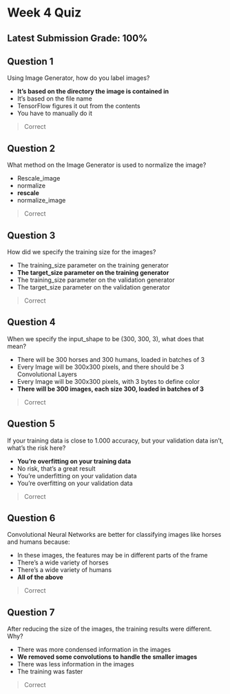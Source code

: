 # Week 4 Quiz
## Latest Submission Grade: 100%

## Question 1
Using Image Generator, how do you label images?
* **It’s based on the directory the image is contained in**
* It’s based on the file name
* TensorFlow figures it out from the contents
* You have to manually do it
> Correct

## Question 2
What method on the Image Generator is used to normalize the image?
* Rescale_image
* normalize
* **rescale**
* normalize_image
> Correct

## Question 3
How did we specify the training size for the images?
* The training_size parameter on the training generator
* **The target_size parameter on the training generator**
* The training_size parameter on the validation generator
* The target_size parameter on the validation generator
> Correct

## Question 4
When we specify the input_shape to be (300, 300, 3), what does that mean?
* There will be 300 horses and 300 humans, loaded in batches of 3
* Every Image will be 300x300 pixels, and there should be 3 Convolutional Layers
* Every Image will be 300x300 pixels, with 3 bytes to define color
* **There will be 300 images, each size 300, loaded in batches of 3**
> Correct

## Question 5
If your training data is close to 1.000 accuracy, but your validation data isn’t, what’s the risk here?
* **You’re overfitting on your training data**
* No risk, that’s a great result
* You’re underfitting on your validation data
* You’re overfitting on your validation data
> Correct

## Question 6
Convolutional Neural Networks are better for classifying images like horses and humans because:
* In these images, the features may be in different parts of the frame
* There’s a wide variety of horses
* There’s a wide variety of humans
* **All of the above**
> Correct

## Question 7
After reducing the size of the images, the training results were different. Why?
* There was more condensed information in the images
* **We removed some convolutions to handle the smaller images**
* There was less information in the images
* The training was faster
> Correct
